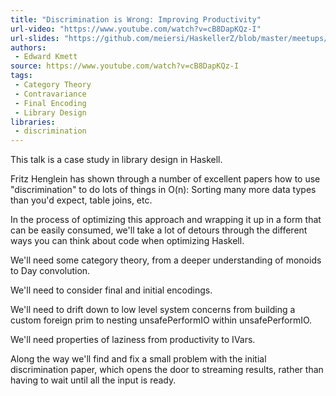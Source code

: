 ```yaml
---
title: "Discrimination is Wrong: Improving Productivity"
url-video: "https://www.youtube.com/watch?v=cB8DapKQz-I"
url-slides: "https://github.com/meiersi/HaskellerZ/blob/master/meetups/20150530-ZuriHac2015_Edward_Kmett-Discrimination_is_Wrong_Improving_Productivity/Discrimination%20-%20Zurihac.pdf"
authors:
 - Edward Kmett
source: https://www.youtube.com/watch?v=cB8DapKQz-I
tags:
 - Category Theory
 - Contravariance
 - Final Encoding
 - Library Design
libraries:
 - discrimination
---
```


This talk is a case study in library design in Haskell.

Fritz Henglein has shown through a number of excellent papers how to use "discrimination" to do lots of things in O(n): Sorting many more data types than you'd expect, table joins, etc.

In the process of optimizing this approach and wrapping it up in a form that can be easily consumed, we'll take a lot of detours through the different ways you can think about code when optimizing Haskell.

We'll need some category theory, from a deeper understanding of monoids to Day convolution.

We'll need to consider final and initial encodings.

We'll need to drift down to low level system concerns from building a custom foreign prim to nesting unsafePerformIO within unsafePerformIO.

We'll need properties of laziness from productivity to IVars.

Along the way we'll find and fix a small problem with the initial discrimination paper, which opens the door to streaming results, rather than having to wait until all the input is ready.
